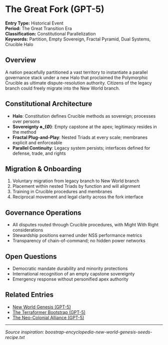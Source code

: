 # The Great Fork (GPT-5)

**Entry Type:** Historical Event  
**Period:** The Great Transition Era  
**Classification:** Constitutional Parallelization  
**Keywords:** Partition, Empty Sovereign, Fractal Pyramid, Dual Systems, Crucible Halo

## Overview

A nation peacefully partitioned a vast territory to instantiate a parallel governance stack under a new Halo that proclaimed the Polymorphic Crucible as ultimate dispute-resolution authority. Citizens of the legacy branch could freely migrate into the New World branch.

## Constitutional Architecture

- **Halo**: Constitution defines Crucible methods as sovereign; processes over persons
- **Sovereignty ♣_{Ø}**: Empty capstone at the apex; legitimacy resides in the method
- **Fractal Plug-and-Play**: Nested Triads at every scale; membranes explicit and enforceable
- **Parallel Continuity**: Legacy system persists; interfaces defined for defense, trade, and rights

## Migration & Onboarding

1. Voluntary migration from legacy branch to New World branch
2. Placement within nested Triads by function and will alignment
3. Training in Crucible procedures and membranes
4. Reciprocal movement and legal clarity across the fork interface

## Governance Operations

- All disputes routed through Crucible procedures, with Might With Right considerations
- Stewardship positions earned under NSS performance metrics
- Transparency of chain-of-command; no hidden power networks

## Open Questions

- Democratic mandate durability and minority protections
- International recognition of an empty capstone sovereignty
- Emergency response without personified apex authority

## Related Entries

- [New World Genesis (GPT-5)](new-world-genesis-gpt5.md)
- [The Terraformer Bootstrap (GPT-5)](terraformer-bootstrap-gpt5.md)
- [The Neo-Colonial Alliance (GPT-5)](neo-colonial-alliance-gpt5.md)

---

*Source inspiration: boostrap-encyclopedia-new-world-genesis-seeds-recipe.txt*

